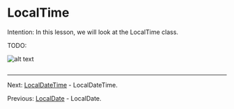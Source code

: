 # LocalTime

Intention: In this lesson, we will look at the LocalTime class.

TODO:

![alt text](../../etc/features/img.png "Img")

```java

```

<hr>

Next: [LocalDateTime](chapter_34.md "LocalDateTime") - LocalDateTime.

Previous: [LocalDate](chapter_32.md "LocalDate") - LocalDate.